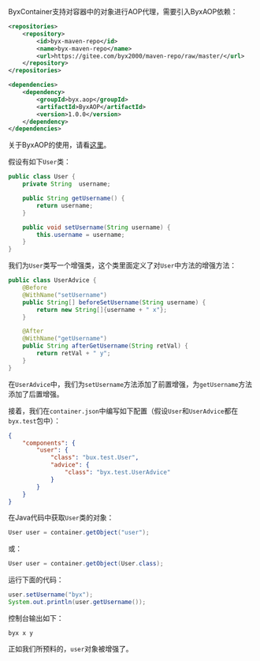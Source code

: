 ByxContainer支持对容器中的对象进行AOP代理，需要引入ByxAOP依赖：

```xml
<repositories>
    <repository>
        <id>byx-maven-repo</id>
        <name>byx-maven-repo</name>
        <url>https://gitee.com/byx2000/maven-repo/raw/master/</url>
    </repository>
</repositories>

<dependencies>
    <dependency>
        <groupId>byx.aop</groupId>
        <artifactId>ByxAOP</artifactId>
        <version>1.0.0</version>
    </dependency>
</dependencies>
```

关于ByxAOP的使用，请看[这里](https://github.com/byx2000/ByxAOP)。

假设有如下`User`类：

```java
public class User {
    private String  username;

    public String getUsername() {
        return username;
    }

    public void setUsername(String username) {
        this.username = username;
    }
}
```

我们为`User`类写一个增强类，这个类里面定义了对`User`中方法的增强方法：

```java
public class UserAdvice {
    @Before
    @WithName("setUsername")
    public String[] beforeSetUsername(String username) {
        return new String[]{username + " x"};
    }

    @After
    @WithName("getUsername")
    public String afterGetUsername(String retVal) {
        return retVal + " y";
    }
}
```

在`UserAdvice`中，我们为`setUsername`方法添加了前置增强，为`getUsername`方法添加了后置增强。

接着，我们在`container.json`中编写如下配置（假设`User`和`UserAdvice`都在`byx.test`包中）：

```json
{
    "components": {
        "user": {
            "class": "bux.test.User",
            "advice": {
                "class": "byx.test.UserAdvice"
            }
        }
    }
}
```

在Java代码中获取`User`类的对象：

```java
User user = container.getObject("user");
```

或：

```java
User user = container.getObject(User.class);
```

运行下面的代码：

```java
user.setUsername("byx");
System.out.println(user.getUsername());
```

控制台输出如下：

```
byx x y
```

正如我们所预料的，`user`对象被增强了。
